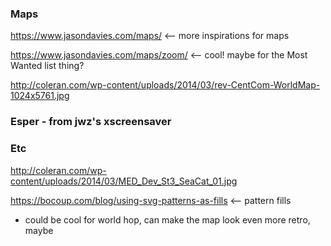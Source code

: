 ### Maps
https://www.jasondavies.com/maps/ <-- more inspirations for maps

https://www.jasondavies.com/maps/zoom/ <-- cool! maybe for the Most Wanted list thing?


http://coleran.com/wp-content/uploads/2014/03/rev-CentCom-WorldMap-1024x5761.jpg

### Esper - from jwz's xscreensaver


### Etc

http://coleran.com/wp-content/uploads/2014/03/MED_Dev_St3_SeaCat_01.jpg

https://bocoup.com/blog/using-svg-patterns-as-fills <-- pattern fills
 - could be cool for world hop, can make the map look even more retro, maybe
